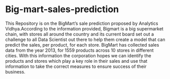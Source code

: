 # Big-mart-sales-prediction
This Repository is on the BigMart’s sale prediction proposed by Analytics Vidhya.According to the information provided, Bigmart is a big supermarket chain, with stores all around the country and its current board set out a challenge to all Data Scientist out there to help them create a model that can predict the sales, per product, for each store. BigMart has collected sales data from the year 2013, for 1559 products across 10 stores in different cities. With this information the corporation hopes we can identify the products and stores which play a key role in their sales and use that information to take the correct measures to ensure success of their business.
